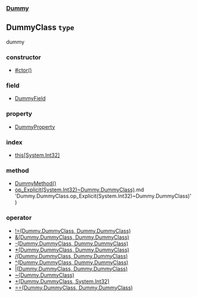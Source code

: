 ### [Dummy](./Dummy.md 'Dummy')
## DummyClass `type`
dummy
### constructor
- [#ctor()](./Dummy-DummyClass--ctor().md 'Dummy.DummyClass.#ctor()')
### field
- [DummyField](./Dummy-DummyClass-DummyField.md 'Dummy.DummyClass.DummyField')
### property
- [DummyProperty](./Dummy-DummyClass-DummyProperty.md 'Dummy.DummyClass.DummyProperty')
### index
- [this[System.Int32]](./Dummy-DummyClass-this-System-Int32-.md 'Dummy.DummyClass.this[System.Int32]')
### method
- [DummyMethod()](./Dummy-DummyClass-DummyMethod().md 'Dummy.DummyClass.DummyMethod()')
- [op_Explicit(System.Int32)~Dummy.DummyClass)](./Dummy-DummyClass-op_Explicit(System-Int32)~Dummy-DummyClass).md 'Dummy.DummyClass.op_Explicit(System.Int32)~Dummy.DummyClass)')
### operator
- [!=(Dummy.DummyClass, Dummy.DummyClass)](./Dummy-DummyClass-op_Inequality(Dummy-DummyClass-_Dummy-DummyClass).md 'Dummy.DummyClass.!=(Dummy.DummyClass, Dummy.DummyClass)')
- [&(Dummy.DummyClass, Dummy.DummyClass)](./Dummy-DummyClass-op_BitwiseAnd(Dummy-DummyClass-_Dummy-DummyClass).md 'Dummy.DummyClass.&(Dummy.DummyClass, Dummy.DummyClass)')
- [-(Dummy.DummyClass, Dummy.DummyClass)](./Dummy-DummyClass-op_Subtraction(Dummy-DummyClass-_Dummy-DummyClass).md 'Dummy.DummyClass.-(Dummy.DummyClass, Dummy.DummyClass)')
- [*(Dummy.DummyClass, Dummy.DummyClass)](./Dummy-DummyClass-op_Multiply(Dummy-DummyClass-_Dummy-DummyClass).md 'Dummy.DummyClass.*(Dummy.DummyClass, Dummy.DummyClass)')
- [/(Dummy.DummyClass, Dummy.DummyClass)](./Dummy-DummyClass-op_Division(Dummy-DummyClass-_Dummy-DummyClass).md 'Dummy.DummyClass./(Dummy.DummyClass, Dummy.DummyClass)')
- [^(Dummy.DummyClass, Dummy.DummyClass)](./Dummy-DummyClass-op_ExclusiveOr(Dummy-DummyClass-_Dummy-DummyClass).md 'Dummy.DummyClass.^(Dummy.DummyClass, Dummy.DummyClass)')
- [|(Dummy.DummyClass, Dummy.DummyClass)](./Dummy-DummyClass-op_BitwiseOr(Dummy-DummyClass-_Dummy-DummyClass).md 'Dummy.DummyClass.|(Dummy.DummyClass, Dummy.DummyClass)')
- [~(Dummy.DummyClass)](./Dummy-DummyClass-op_OnesComplement(Dummy-DummyClass).md 'Dummy.DummyClass.~(Dummy.DummyClass)')
- [+(Dummy.DummyClass, System.Int32)](./Dummy-DummyClass-op_Addition(Dummy-DummyClass-_System-Int32).md 'Dummy.DummyClass.+(Dummy.DummyClass, System.Int32)')
- [==(Dummy.DummyClass, Dummy.DummyClass)](./Dummy-DummyClass-op_Equality(Dummy-DummyClass-_Dummy-DummyClass).md 'Dummy.DummyClass.==(Dummy.DummyClass, Dummy.DummyClass)')
